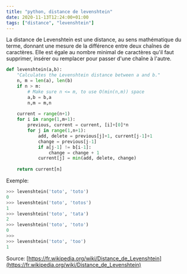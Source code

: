 ```yaml
---
title: "python, distance de levenshtein"
date: 2020-11-13T12:24:00+01:00
tags: ["distance", "levenshtein"]
---
```


La distance de Levenshtein est une distance, au sens mathématique du terme, donnant une mesure de la différence 
entre deux chaînes de caractères. Elle est égale au nombre minimal de caractères qu'il faut supprimer, insérer ou 
remplacer pour passer d'une chaîne à l'autre.

```python
def levenshtein(a,b):
    "Calculates the Levenshtein distance between a and b."
    n, m = len(a), len(b)
    if n > m:
        # Make sure n <= m, to use O(min(n,m)) space
        a,b = b,a
        n,m = m,n
        
    current = range(n+1)
    for i in range(1,m+1):
        previous, current = current, [i]+[0]*n
        for j in range(1,n+1):
            add, delete = previous[j]+1, current[j-1]+1
            change = previous[j-1]
            if a[j-1] != b[i-1]:
                change = change + 1
            current[j] = min(add, delete, change)
            
    return current[n]
```

Exemple:

```python
>>> levenshtein('toto', 'toto')
0
>>> levenshtein('toto', 'totos')
1
>>> levenshtein('toto', 'tata')
2
>>> levenshtein('toto', 'toto')
0
>>> 
>>> levenshtein('toto', 'too')
1
```

Source: [https://fr.wikipedia.org/wiki/Distance_de_Levenshtein](https://fr.wikipedia.org/wiki/Distance_de_Levenshtein)
